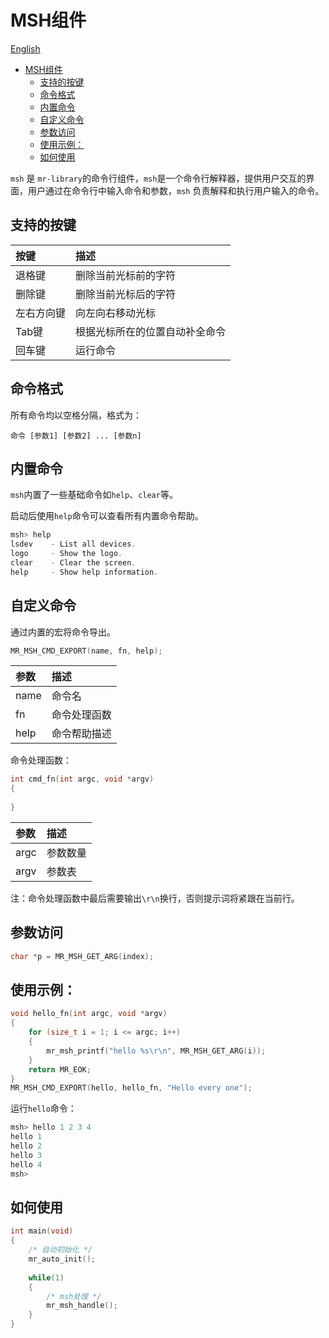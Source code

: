 # MSH组件

[English](msh_EN.md)

<!-- TOC -->
* [MSH组件](#msh组件)
  * [支持的按键](#支持的按键)
  * [命令格式](#命令格式)
  * [内置命令](#内置命令)
  * [自定义命令](#自定义命令)
  * [参数访问](#参数访问)
  * [使用示例：](#使用示例)
  * [如何使用](#如何使用)
<!-- TOC -->

`msh` 是 `mr-library`的命令行组件，`msh`是一个命令行解释器，提供用户交互的界面，用户通过在命令行中输入命令和参数，`msh`
负责解释和执行用户输入的命令。

## 支持的按键

| 按键    | 描述              |
|:------|:----------------|
| 退格键   | 删除当前光标前的字符      |
| 删除键   | 删除当前光标后的字符      |
| 左右方向键 | 向左向右移动光标        |
| Tab键  | 根据光标所在的位置自动补全命令 |
| 回车键   | 运行命令            |

## 命令格式

所有命令均以空格分隔，格式为：

`命令 [参数1] [参数2] ... [参数n]`

## 内置命令

`msh`内置了一些基础命令如`help`、`clear`等。

启动后使用`help`命令可以查看所有内置命令帮助。

```c
msh> help
lsdev    - List all devices.
logo     - Show the logo.
clear    - Clear the screen.
help     - Show help information.
```

## 自定义命令

通过内置的宏将命令导出。

```c
MR_MSH_CMD_EXPORT(name, fn, help);
```

| 参数   | 描述     |
|:-----|:-------|
| name | 命令名    |
| fn   | 命令处理函数 |
| help | 命令帮助描述 |

命令处理函数：

```c
int cmd_fn(int argc, void *argv)
{
    
}
```

| 参数   | 描述   |
|:-----|:-----|
| argc | 参数数量 |
| argv | 参数表  |

注：命令处理函数中最后需要输出`\r\n`换行，否则提示词将紧跟在当前行。

## 参数访问

```c
char *p = MR_MSH_GET_ARG(index);
```

## 使用示例：

```c
void hello_fn(int argc, void *argv)
{
    for (size_t i = 1; i <= argc; i++)
    {
        mr_msh_printf("hello %s\r\n", MR_MSH_GET_ARG(i));
    }
    return MR_EOK;
}
MR_MSH_CMD_EXPORT(hello, hello_fn, "Hello every one");
```

运行`hello`命令：

```c
msh> hello 1 2 3 4
hello 1
hello 2
hello 3
hello 4
msh>
```

## 如何使用

```c
int main(void)
{
    /* 自动初始化 */
    mr_auto_init();
    
    while(1)
    {
        /* msh处理 */
        mr_msh_handle();
    }   
}
```
